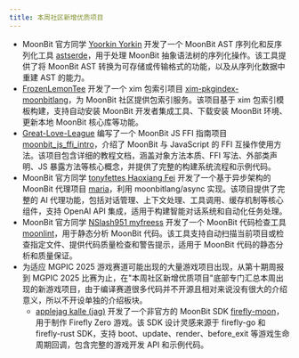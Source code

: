 ```yaml
---
title: 本周社区新增优质项目
---
```


- MoonBit 官方同学 [Yoorkin Yorkin](https://github.com/Yoorkin) 开发了一个 MoonBit AST 序列化和反序列化工具 [astserde](https://github.com/Yoorkin/astserde)，用于处理 MoonBit 抽象语法树的序列化操作。该工具提供了将 MoonBit AST 转换为可存储或传输格式的功能，以及从序列化数据中重建 AST 的能力。
- [FrozenLemonTee](https://github.com/FrozenLemonTee) 开发了一个 xim 包索引项目 [xim-pkgindex-moonbitlang](https://github.com/FrozenLemonTee/xim-pkgindex-moonbitlang)，为 MoonBit 社区提供包索引服务。该项目基于 xim 包索引模板构建，支持自动安装 MoonBit 开发者集成工具、下载安装 MoonBit 环境、更新本地 MoonBit 核心库等功能。
- [Great-Love-League](https://github.com/Great-Love-League) 编写了一个 MoonBit JS FFI 指南项目 [moonbit_js_ffi_intro](https://github.com/Great-Love-League/moonbit_js_ffi_intro)，介绍了 MoonBit 与 JavaScript 的 FFI 互操作使用方法。该项目包含详细的教程文档，涵盖对象方法本质、FFI 写法、外部类声明、JS 暴露方法等核心概念，并提供了完整的构建系统流程和示例代码。
- MoonBit 官方同学 [tonyfettes Haoxiang Fei](https://github.com/tonyfettes) 开发了一个基于异步架构的 MoonBit 代理项目 [maria](https://github.com/moonbitlang/maria)，利用 moonbitlang/async 实现。该项目提供了完整的 AI 代理功能，包括对话管理、上下文处理、工具调用、缓存机制等核心组件，支持 OpenAI API 集成，适用于构建智能对话系统和自动化任务处理。
- MoonBit 官方同学 [NSlash951 myfreess](https://github.com/myfreess) 开发了一个 MoonBit 代码检查工具 [moonlint](https://github.com/moonbit-community/moonlint)，用于静态分析 MoonBit 代码。该工具支持自动扫描当前项目或检查指定文件、提供代码质量检查和警告提示，适用于 MoonBit 代码的静态分析和质量保证。
- 为适应 MGPIC 2025 游戏赛道可能出现的大量游戏项目出现，从第十期周报到 MGPIC 2025 比赛为止，在"本周社区新增优质项目"底部专门汇总本周出现的新游戏项目，由于编译赛道很多代码并不开源且相对来说没有很大的介绍意义，所以不开设单独的介绍板块。
    - [applejag kalle (jag)](https://github.com/applejag) 开发了一个非官方的 MoonBit SDK [firefly-moon](https://github.com/applejag/firefly-moon)，用于制作 Firefly Zero 游戏。该 SDK 设计灵感来源于 firefly-go 和 firefly-rust SDK，支持 boot、update、render、before_exit 等游戏生命周期回调，包含完整的游戏开发 API 和示例代码。
